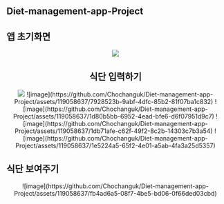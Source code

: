 ## Diet-management-app-Project

## 앱 초기화면
<div align="center">
  <img src="https://github.com/Chochanguk/Diet-management-app-Project/assets/119058637/f0289f9c-b21b-450a-8aa5-dcb228f6f53e"/>
  
## 식단 입력하기
</div>
<div align="center">
  <img src="https://github.com/Chochanguk/Diet-management-app-Project/assets/119058637/69e80057-d57d-4c87-96f5-3627646dbdfd"/>
  ![image](https://github.com/Chochanguk/Diet-management-app-Project/assets/119058637/7928523b-9abf-4dfc-85b2-81f07ba1c832)
  ![image](https://github.com/Chochanguk/Diet-management-app-Project/assets/119058637/1d80b5bb-6952-4ead-bfe6-d6f07951d9c7)
  ![image](https://github.com/Chochanguk/Diet-management-app-Project/assets/119058637/1db71afe-c62f-49f2-8c2b-14303c7b3a54)
  ![image](https://github.com/Chochanguk/Diet-management-app-Project/assets/119058637/1e5224a5-65f2-4e01-a5ab-4fa3a25d5357)
</div>

## 식단 보여주기
<div align="center">
![image](https://github.com/Chochanguk/Diet-management-app-Project/assets/119058637/fb4ad6a5-08f7-4be5-bd06-0f66ded03cbd)

</div>
